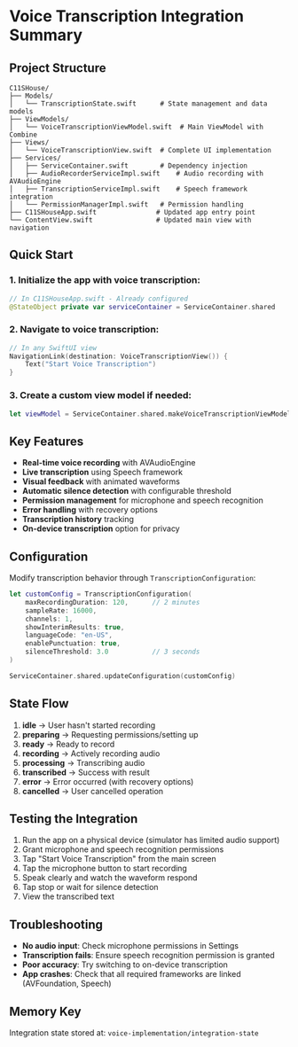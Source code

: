 # Voice Transcription Integration Summary

## Project Structure

```
C11SHouse/
├── Models/
│   └── TranscriptionState.swift      # State management and data models
├── ViewModels/
│   └── VoiceTranscriptionViewModel.swift  # Main ViewModel with Combine
├── Views/
│   └── VoiceTranscriptionView.swift  # Complete UI implementation
├── Services/
│   ├── ServiceContainer.swift        # Dependency injection
│   ├── AudioRecorderServiceImpl.swift    # Audio recording with AVAudioEngine
│   ├── TranscriptionServiceImpl.swift    # Speech framework integration
│   └── PermissionManagerImpl.swift   # Permission handling
├── C11SHouseApp.swift               # Updated app entry point
└── ContentView.swift                # Updated main view with navigation
```

## Quick Start

### 1. Initialize the app with voice transcription:
```swift
// In C11SHouseApp.swift - Already configured
@StateObject private var serviceContainer = ServiceContainer.shared
```

### 2. Navigate to voice transcription:
```swift
// In any SwiftUI view
NavigationLink(destination: VoiceTranscriptionView()) {
    Text("Start Voice Transcription")
}
```

### 3. Create a custom view model if needed:
```swift
let viewModel = ServiceContainer.shared.makeVoiceTranscriptionViewModel()
```

## Key Features

- **Real-time voice recording** with AVAudioEngine
- **Live transcription** using Speech framework
- **Visual feedback** with animated waveforms
- **Automatic silence detection** with configurable threshold
- **Permission management** for microphone and speech recognition
- **Error handling** with recovery options
- **Transcription history** tracking
- **On-device transcription** option for privacy

## Configuration

Modify transcription behavior through `TranscriptionConfiguration`:
```swift
let customConfig = TranscriptionConfiguration(
    maxRecordingDuration: 120,      // 2 minutes
    sampleRate: 16000,
    channels: 1,
    showInterimResults: true,
    languageCode: "en-US",
    enablePunctuation: true,
    silenceThreshold: 3.0           // 3 seconds
)

ServiceContainer.shared.updateConfiguration(customConfig)
```

## State Flow

1. **idle** → User hasn't started recording
2. **preparing** → Requesting permissions/setting up
3. **ready** → Ready to record
4. **recording** → Actively recording audio
5. **processing** → Transcribing audio
6. **transcribed** → Success with result
7. **error** → Error occurred (with recovery options)
8. **cancelled** → User cancelled operation

## Testing the Integration

1. Run the app on a physical device (simulator has limited audio support)
2. Grant microphone and speech recognition permissions
3. Tap "Start Voice Transcription" from the main screen
4. Tap the microphone button to start recording
5. Speak clearly and watch the waveform respond
6. Tap stop or wait for silence detection
7. View the transcribed text

## Troubleshooting

- **No audio input**: Check microphone permissions in Settings
- **Transcription fails**: Ensure speech recognition permission is granted
- **Poor accuracy**: Try switching to on-device transcription
- **App crashes**: Check that all required frameworks are linked (AVFoundation, Speech)

## Memory Key

Integration state stored at: `voice-implementation/integration-state`